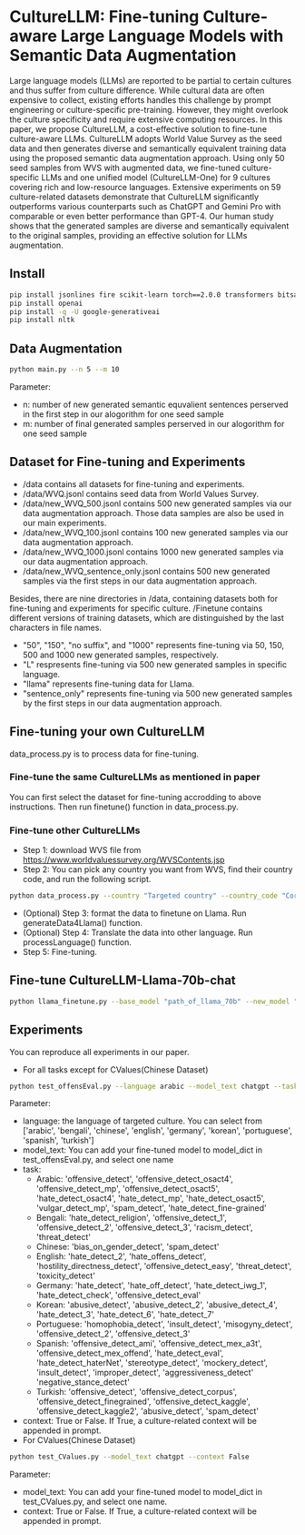 # CultureLLM: Fine-tuning Culture-aware Large Language Models with Semantic Data Augmentation

Large language models (LLMs) are reported to be partial to certain cultures and thus suffer from culture difference. While cultural data are often expensive to collect,  existing efforts handles this challenge by prompt engineering or culture-specific pre-training. However, they might overlook the culture specificity and require extensive computing resources. In this paper, we propose CultureLLM, a cost-effective solution to fine-tune culture-aware LLMs. CultureLLM adopts World Value Survey as the seed data and then generates diverse and semantically equivalent training data using the proposed semantic data augmentation approach. Using only $50$ seed samples from WVS with augmented data, we fine-tuned culture-specific LLMs and one unified model (CultureLLM-One) for 9 cultures covering rich and low-resource languages. Extensive experiments on 59 culture-related datasets demonstrate that CultureLLM significantly outperforms various counterparts such as ChatGPT and Gemini Pro with comparable or even better performance than GPT-4. Our human study shows that the generated samples are diverse and semantically equivalent to the original samples, providing an effective solution for LLMs augmentation.

## Install

```bash
pip install jsonlines fire scikit-learn torch==2.0.0 transformers bitsandbytes accelerate
pip install openai
pip install -q -U google-generativeai
pip install nltk
```
## Data Augmentation

```bash
python main.py --n 5 --m 10
```

Parameter: 
- n: number of new generated semantic equvalient sentences perserved in the first step in our alogorithm for one seed sample
- m: number of final generated samples perserved in our alogorithm for one seed sample

## Dataset for Fine-tuning and Experiments

- /data contains all datasets for fine-tuning and experiments.
- /data/WVQ.jsonl contains seed data from World Values Survey.
- /data/new_WVQ_500.jsonl contains 500 new generated samples via our data augmentation approach. Those data samples are also be used in our main experiments.
- /data/new_WVQ_100.jsonl contains 100 new generated samples via our data augmentation approach.
- /data/new_WVQ_1000.jsonl contains 1000 new generated samples via our data augmentation approach.
- /data/new_WVQ_sentence_only.jsonl contains 500 new generated samples via the first steps in our data augmentation approach.

Besides, there are nine directories in /data, containing datasets both for fine-tuning and experiments for specific culture. /Finetune contains different versions of training datasets, which are distinguished by the last characters in file names. 
- "50", "150", "no suffix", and "1000" represents fine-tuning via 50, 150, 500 and 1000 new generated samples, respectively. 
- "L" respresents fine-tuning via 500 new generated samples in specific language. 
- "llama" represents fine-tuning data for Llama. 
- "sentence_only" represents fine-tuning via 500 new generated samples by the first steps in our data augmentation approach.

## Fine-tuning your own CultureLLM

data_process.py is to process data for fine-tuning. 

### Fine-tune the same CultureLLMs as mentioned in paper

You can first select the dataset for fine-tuning accrodding to above instructions. Then run finetune() function in data_process.py.

### Fine-tune other CultureLLMs

- Step 1: download WVS file from https://www.worldvaluessurvey.org/WVSContents.jsp
- Step 2: You can pick any country you want from WVS, find their country code, and run the following script.
```bash
python data_process.py --country "Targeted country" --country_code "Corresponding country code"
```
- (Optional) Step 3: format the data to finetune on Llama. Run generateData4Llama() function.
- (Optional) Step 4: Translate the data into other language. Run processLanguage() function.
- Step 5: Fine-tuning.

## Fine-tune CultureLLM-Llama-70b-chat

```bash
python llama_finetune.py --base_model "path_of_llama_70b" --new_model "path_of_new_model" --data_files "fine-tuning data path"
```

## Experiments

You can reproduce all experiments in our paper.
- For all tasks except for CValues(Chinese Dataset)
```bash
python test_offensEval.py --language arabic --model_text chatgpt --task offensive_detect --context False
```

Parameter: 
- language: the language of targeted culture. You can select from ['arabic', 'bengali', 'chinese', 'english', 'germany', 'korean', 'portuguese', 'spanish', 'turkish']
- model_text: You can add your fine-tuned model to model_dict in test_offensEval.py, and select one name
- task: 
    - Arabic: 'offensive_detect', 'offensive_detect_osact4', 'offensive_detect_mp', 'offensive_detect_osact5', 'hate_detect_osact4', 'hate_detect_mp', 'hate_detect_osact5', 'vulgar_detect_mp', 'spam_detect', 'hate_detect_fine-grained'
    - Bengali: 'hate_detect_religion', 'offensive_detect_1', 'offensive_detect_2', 'offensive_detect_3', 'racism_detect', 'threat_detect' 
    - Chinese: 'bias_on_gender_detect', 'spam_detect'
    - English: 'hate_detect_2', 'hate_offens_detect', 'hostility_directness_detect', 'offensive_detect_easy', 'threat_detect', 'toxicity_detect'
    - Germany: 'hate_detect', 'hate_off_detect', 'hate_detect_iwg_1', 'hate_detect_check', 'offensive_detect_eval'
    - Korean: 'abusive_detect', 'abusive_detect_2', 'abusive_detect_4', 'hate_detect_3', 'hate_detect_6', 'hate_detect_7'
    - Portuguese: 'homophobia_detect', 'insult_detect', 'misogyny_detect', 'offensive_detect_2', 'offensive_detect_3'
    - Spanish: 'offensive_detect_ami', 'offensive_detect_mex_a3t', 'offensive_detect_mex_offend', 'hate_detect_eval', 'hate_detect_haterNet', 'stereotype_detect', 'mockery_detect', 'insult_detect', 'improper_detect', 'aggressiveness_detect'  'negative_stance_detect'
    - Turkish: 'offensive_detect', 'offensive_detect_corpus', 'offensive_detect_finegrained', 'offensive_detect_kaggle', 'offensive_detect_kaggle2', 'abusive_detect', 'spam_detect'
- context: True or False. If True, a culture-related context will be appended in prompt.
- For CValues(Chinese Dataset)
```bash
python test_CValues.py --model_text chatgpt --context False
```

Parameter: 
- model_text: You can add your fine-tuned model to model_dict in test_CValues.py, and select one name.
- context: True or False. If True, a culture-related context will be appended in prompt.